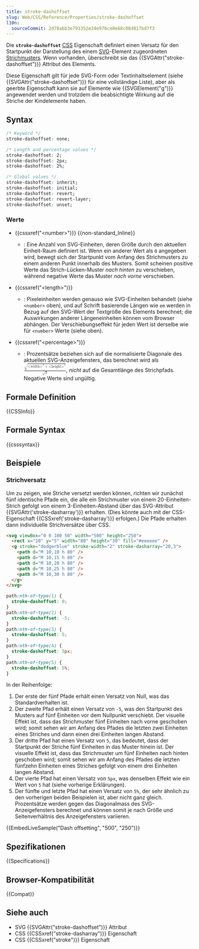 ```yaml
---
title: stroke-dashoffset
slug: Web/CSS/Reference/Properties/stroke-dashoffset
l10n:
  sourceCommit: 2d78abb3e793352e24e976ce0e68c08d817bd7f3
---
```


Die **`stroke-dashoffset`** [CSS](/de/docs/Web/CSS) Eigenschaft definiert einen Versatz für den Startpunkt der Darstellung des einem [SVG](/de/docs/Web/SVG)-Element zugeordneten [Strichmusters](/de/docs/Web/CSS/Reference/Properties/stroke-dasharray). Wenn vorhanden, überschreibt sie das {{SVGAttr("stroke-dashoffset")}} Attribut des Elements.

Diese Eigenschaft gilt für jede SVG-Form oder Textinhaltselement (siehe {{SVGAttr("stroke-dashoffset")}} für eine vollständige Liste), aber als geerbte Eigenschaft kann sie auf Elemente wie {{SVGElement("g")}} angewendet werden und trotzdem die beabsichtigte Wirkung auf die Striche der Kindelemente haben.

## Syntax

```css
/* Keyword */
stroke-dashoffset: none;

/* Length and percentage values */
stroke-dashoffset: 2;
stroke-dashoffset: 2px;
stroke-dashoffset: 2%;

/* Global values */
stroke-dashoffset: inherit;
stroke-dashoffset: initial;
stroke-dashoffset: revert;
stroke-dashoffset: revert-layer;
stroke-dashoffset: unset;
```

### Werte

- {{cssxref("&lt;number&gt;")}} {{non-standard_Inline}}
  - : Eine Anzahl von SVG-Einheiten, deren Größe durch den aktuellen Einheit-Raum definiert ist. Wenn ein anderer Wert als `0` angegeben wird, bewegt sich der Startpunkt vom Anfang des Strichmusters zu einem anderen Punkt innerhalb des Musters. Somit scheinen positive Werte das Strich-Lücken-Muster _nach hinten_ zu verschieben, während negative Werte das Muster _nach vorne_ verschieben.

- {{cssxref("&lt;length&gt;")}}
  - : Pixeleinheiten werden genauso wie SVG-Einheiten behandelt (siehe `<number>` oben), und auf Schrift basierende Längen wie `em` werden in Bezug auf den SVG-Wert der Textgröße des Elements berechnet; die Auswirkungen anderer Längeneinheiten können vom Browser abhängen. Der Verschiebungseffekt für jeden Wert ist derselbe wie für `<number>` Werte (siehe oben).

- {{cssxref("&lt;percentage&gt;")}}
  - : Prozentsätze beziehen sich auf die normalisierte Diagonale des aktuellen SVG-Anzeigefensters, das berechnet wird als <math><mfrac><msqrt><mrow><msup><mi>&lt;width&gt;</mi><mn>2</mn></msup><mo>+</mo><msup><mi>&lt;height&gt;</mi><mn>2</mn></msup></mrow></msqrt><msqrt><mn>2</mn></msqrt></mfrac></math>, _nicht_ auf die Gesamtlänge des Strichpfads. Negative Werte sind ungültig.

## Formale Definition

{{CSSInfo}}

## Formale Syntax

{{csssyntax}}

## Beispiele

### Strichversatz

Um zu zeigen, wie Striche versetzt werden können, richten wir zunächst fünf identische Pfade ein, die alle ein Strichmuster von einem 20-Einheiten-Strich gefolgt von einem 3-Einheiten-Abstand über das SVG-Attribut {{SVGAttr('stroke-dasharray')}} erhalten. (Dies könnte auch mit der CSS-Eigenschaft {{CSSxref('stroke-dasharray')}} erfolgen.) Die Pfade erhalten dann individuelle Strichversätze über CSS.

```html
<svg viewBox="0 0 100 50" width="500" height="250">
  <rect x="10" y="5" width="80" height="30" fill="#eeeeee" />
  <g stroke="dodgerblue" stroke-width="2" stroke-dasharray="20,3">
    <path d="M 10,10 h 80" />
    <path d="M 10,15 h 80" />
    <path d="M 10,20 h 80" />
    <path d="M 10,25 h 80" />
    <path d="M 10,30 h 80" />
  </g>
</svg>
```

```css
path:nth-of-type(1) {
  stroke-dashoffset: 0;
}
path:nth-of-type(2) {
  stroke-dashoffset: -5;
}
path:nth-of-type(3) {
  stroke-dashoffset: 5;
}
path:nth-of-type(4) {
  stroke-dashoffset: 5px;
}
path:nth-of-type(5) {
  stroke-dashoffset: 5%;
}
```

In der Reihenfolge:

1. Der erste der fünf Pfade erhält einen Versatz von Null, was das Standardverhalten ist.
2. Der zweite Pfad erhält einen Versatz von `-5`, was den Startpunkt des Musters auf fünf Einheiten vor dem Nullpunkt verschiebt. Der visuelle Effekt ist, dass das Strichmuster fünf Einheiten nach vorne geschoben wird; somit sehen wir am Anfang des Pfades die letzten zwei Einheiten eines Striches und dann einen drei Einheiten langen Abstand.
3. Der dritte Pfad hat einen Versatz von `5`, das bedeutet, dass der Startpunkt der Striche fünf Einheiten in das Muster hinein ist. Der visuelle Effekt ist, dass das Strichmuster um fünf Einheiten nach hinten geschoben wird; somit sehen wir am Anfang des Pfades die letzten fünfzehn Einheiten eines Striches gefolgt von einem drei Einheiten langen Abstand.
4. Der vierte Pfad hat einen Versatz von `5px`, was denselben Effekt wie ein Wert von `5` hat (siehe vorherige Erklärungen).
5. Der fünfte und letzte Pfad hat einen Versatz von `5%`, der sehr ähnlich zu den vorherigen beiden Beispielen ist, aber nicht ganz gleich. Prozentsätze werden gegen das Diagonalmass des SVG-Anzeigefensters berechnet und können somit je nach Größe und Seitenverhältnis des Anzeigefensters variieren.

{{EmbedLiveSample("Dash offsetting", "500", "250")}}

## Spezifikationen

{{Specifications}}

## Browser-Kompatibilität

{{Compat}}

## Siehe auch

- SVG {{SVGAttr("stroke-dashoffset")}} Attribut
- CSS {{CSSxref("stroke-dasharray")}} Eigenschaft
- CSS {{CSSxref("stroke")}} Eigenschaft
